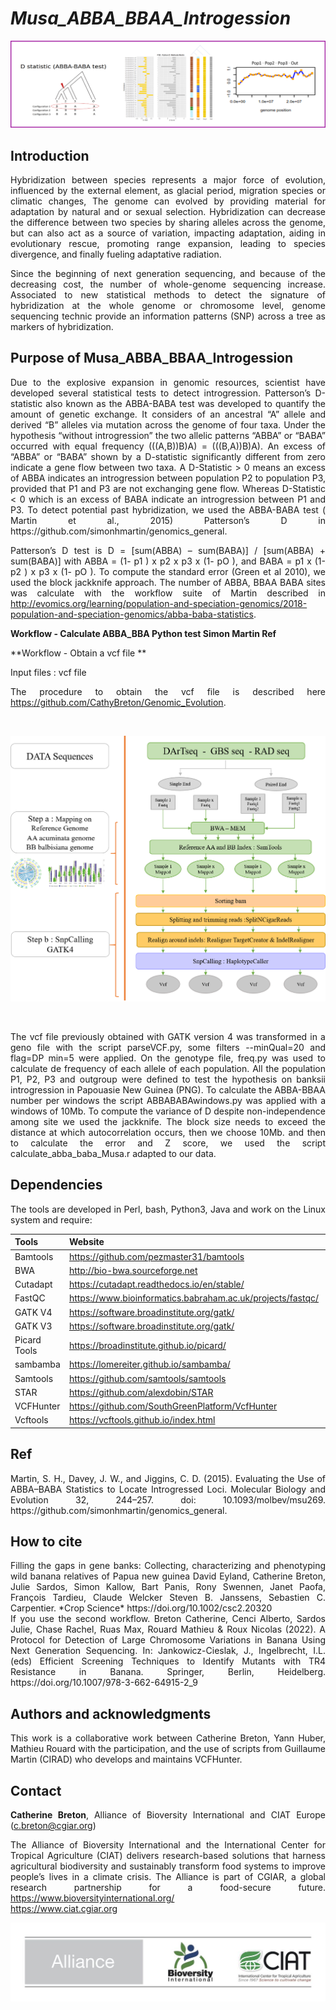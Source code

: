 # *Musa_ABBA_BBAA_Introgession*


![Banniere](images/ABBA_Test.png)


## Introduction

<div align="justify">
Hybridization between species represents a major force of evolution, influenced by the external element, as glacial period, migration species or climatic changes, The genome can evolved by providing material for adaptation by natural and or sexual selection. Hybridization can decrease the difference between two species by sharing alleles across the genome, but can also act as a source of variation, impacting adaptation, aiding in evolutionary rescue, promoting range expansion, leading to species divergence, and finally fueling adaptative radiation.  

Since the beginning of  next generation sequencing, and because of the decreasing cost,  the number of whole-genome sequencing increase. Associated to new statistical methods to detect the signature of hybridization at the whole genome or chromosome level, genome sequencing technic provide an information patterns (SNP) across a tree as markers of hybridization. 
<div>


Purpose of Musa_ABBA_BBAA_Introgession
--------------------------------------




<div align="justify">
Due to the explosive expansion in genomic resources, scientist have developed several statistical tests to detect introgression. Patterson’s D-statistic also known as the ABBA-BABA test was developed to quantify the amount of genetic exchange. It considers of an ancestral “A” allele  and derived “B” alleles via mutation across the genome of four taxa. Under the hypothesis  “without introgression” the two allelic patterns “ABBA” or “BABA” occurred with equal frequency (((A,B))B)A) = (((B,A))B)A). An excess of “ABBA” or “BABA” shown by a D-statistic significantly different from zero indicate a gene flow between two taxa. A D-Statistic > 0 means an excess of ABBA indicates an introgression between population P2 to population P3, provided that P1 and P3 are not exchanging gene flow. Whereas D-Statistic < 0 which is an excess of BABA indicate an introgression between P1 and P3. To detect potential past hybridization, we used the ABBA-BABA test ( Martin et al., 2015) Patterson’s D in https://github.com/simonhmartin/genomics_general.
&nbsp;

Patterson’s D test is D = [sum(ABBA) – sum(BABA)] / [sum(ABBA) + sum(BABA)] with ABBA = (1- p1 ) x p2 x p3 x (1- pO ), and BABA = p1 x (1- p2 ) x p3 x (1- pO ). To compute the standard error (Green et al 2010), we used the block jackknife approach. The number of ABBA, BBAA BABA sites was calculate with the workflow suite of Martin described in http://evomics.org/learning/population-and-speciation-genomics/2018-population-and-speciation-genomics/abba-baba-statistics. 
<div>
  
  
**Workflow - Calculate ABBA_BBA Python test Simon Martin Ref**

**Workflow - Obtain a vcf file **

Input files : vcf file 

The procedure to obtain the vcf file is described here https://github.com/CathyBreton/Genomic_Evolution.


&nbsp;

    

<p align="center">
   <img src="images/Genomic_Workflow.png" width="750"/>
</p>

&nbsp;



<div align="justify">
The vcf file previously obtained with GATK version 4 was transformed in a geno file with the script parseVCF.py, some filters --minQual=20 and flag=DP min=5 were applied. On the genotype file, freq.py was used to calculate de frequency of each allele of each population. All the population P1, P2, P3 and outgroup were defined to test the hypothesis on banksii introgression in Papouasie New Guinea (PNG). To calculate the ABBA-BBAA number per windows the script ABBABABAwindows.py was applied with a windows of 10Mb. To compute the variance of D despite non-independence among site we used the jackknife. The block size needs to exceed the distance at which autocorrelation occurs, then we choose 10Mb.  and then to calculate the error and Z score, we used the script calculate_abba_baba_Musa.r adapted to our data. 
<div>





Dependencies
------------
The tools are developed in Perl, bash, Python3, Java and work on the Linux system and require:


<p align="center">

| Tools  | Website | Version |
| ------ | ------- | ------- |
| Bamtools      | https://github.com/pezmaster31/bamtools                         | bamtools/2.4.0 |
| BWA           | http://bio-bwa.sourceforge.net                                  | bwa/0.7.12 |
| Cutadapt      | https://cutadapt.readthedocs.io/en/stable/                      | cutadapt/2.10  |
| FastQC        | https://www.bioinformatics.babraham.ac.uk/projects/fastqc/      | FastQC/0.11.7 |
| GATK V4       | https://software.broadinstitute.org/gatk/                       | GenomeAnalysisTK/4.1.9.0 |
| GATK V3       | https://software.broadinstitute.org/gatk/                       | GenomeAnalysisTK/3.7-0   |
| Picard Tools  | https://broadinstitute.github.io/picard/                        | picard-tools/2.7.0   |
| sambamba      | https://lomereiter.github.io/sambamba/                          | sambamba/0.6.6 |
| Samtools      | https://github.com/samtools/samtools                            | samtools/1.2  |
| STAR          | https://github.com/alexdobin/STAR                               | STAR/2.5.0b |
| VCFHunter     | https://github.com/SouthGreenPlatform/VcfHunter                 |  |
| Vcftools      | https://vcftools.github.io/index.html                           | vcftools/0.1.14  |

</p>
  
Ref
----------- 
<div align="justify">
Martin, S. H., Davey, J. W., and Jiggins, C. D. (2015). Evaluating the Use of ABBA–BABA Statistics to Locate Introgressed Loci. Molecular Biology and Evolution 32, 244–257. doi: 10.1093/molbev/msu269. https://github.com/simonhmartin/genomics_general.
</div>
  
How to cite
-----------
<div align="justify">
Filling the gaps in gene banks: Collecting, characterizing and phenotyping wild banana relatives of Papua new guinea David Eyland, Catherine Breton, Julie Sardos, Simon Kallow, Bart Panis, Rony Swennen, Janet Paofa, François Tardieu, Claude Welcker Steven B. Janssens, Sebastien C. Carpentier. *Crop Science* https://doi.org/10.1002/csc2.20320  
</div>

  

<div align="justify">
If you use the second workflow.
Breton Catherine, Cenci Alberto, Sardos Julie, Chase Rachel, Ruas Max, Rouard Mathieu & Roux Nicolas (2022). A Protocol for Detection of Large Chromosome Variations in Banana Using Next Generation Sequencing. In: Jankowicz-Cieslak, J., Ingelbrecht, I.L. (eds) Efficient Screening Techniques to Identify Mutants with TR4 Resistance in Banana. Springer, Berlin, Heidelberg. https://doi.org/10.1007/978-3-662-64915-2_9
</div>

## Authors and acknowledgments

This work is a collaborative work between Catherine Breton, Yann Huber, Mathieu Rouard with the participation, and the use of scripts from Guillaume Martin (CIRAD) who develops and maintains VCFHunter.

## Contact

**Catherine Breton**, Alliance of Bioversity International and CIAT Europe (c.breton@cgiar.org)

The Alliance of Bioversity International and the International Center for Tropical Agriculture (CIAT)
delivers research-based solutions that harness agricultural biodiversity and sustainably transform
food systems to improve people’s lives in a climate crisis.
The Alliance is part of CGIAR, a global research partnership for a food-secure future.
https://www.bioversityinternational.org/       
https://www.ciat.cgiar.org



![Alliance](images/Alliance_logo_wide2.jpg)
